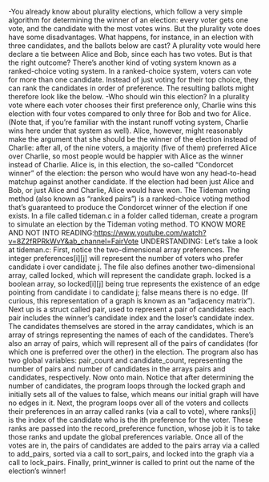 -You already know about plurality elections, which follow a very simple algorithm for determining the winner of an election: every voter gets one vote, and the candidate with the most votes wins. But the plurality vote does have some disadvantages. What happens, for instance, in an election with three candidates, and the ballots below are cast? A plurality vote would here declare a tie between Alice and Bob, since each has two votes. But is that the right outcome? There’s another kind of voting system known as a ranked-choice voting system. In a ranked-choice system, voters can vote for more than one candidate. Instead of just voting for their top choice, they can rank the candidates in order of preference. The resulting ballots might therefore look like the below. -Who should win this election? In a plurality vote where each voter chooses their first preference only, Charlie wins this election with four votes compared to only three for Bob and two for Alice. (Note that, if you’re familiar with the instant runoff voting system, Charlie wins here under that system as well). Alice, however, might reasonably make the argument that she should be the winner of the election instead of Charlie: after all, of the nine voters, a majority (five of them) preferred Alice over Charlie, so most people would be happier with Alice as the winner instead of Charlie. Alice is, in this election, the so-called “Condorcet winner” of the election: the person who would have won any head-to-head matchup against another candidate. If the election had been just Alice and Bob, or just Alice and Charlie, Alice would have won. The Tideman voting method (also known as “ranked pairs”) is a ranked-choice voting method that’s guaranteed to produce the Condorcet winner of the election if one exists. In a file called tideman.c in a folder called tideman, create a program to simulate an election by the Tideman voting method. TO KNOW MORE AND NOT INTO READING:https://www.youtube.com/watch?v=8Z2fRPRkWvY&ab_channel=FairVote UNDERSTANDING: Let’s take a look at tideman.c: First, notice the two-dimensional array preferences. The integer preferences[i][j] will represent the number of voters who prefer candidate i over candidate j. The file also defines another two-dimensional array, called locked, which will represent the candidate graph. locked is a boolean array, so locked[i][j] being true represents the existence of an edge pointing from candidate i to candidate j; false means there is no edge. (If curious, this representation of a graph is known as an “adjacency matrix”). Next up is a struct called pair, used to represent a pair of candidates: each pair includes the winner’s candidate index and the loser’s candidate index. The candidates themselves are stored in the array candidates, which is an array of strings representing the names of each of the candidates. There’s also an array of pairs, which will represent all of the pairs of candidates (for which one is preferred over the other) in the election. The program also has two global variables: pair_count and candidate_count, representing the number of pairs and number of candidates in the arrays pairs and candidates, respectively. Now onto main. Notice that after determining the number of candidates, the program loops through the locked graph and initially sets all of the values to false, which means our initial graph will have no edges in it. Next, the program loops over all of the voters and collects their preferences in an array called ranks (via a call to vote), where ranks[i] is the index of the candidate who is the ith preference for the voter. These ranks are passed into the record_preference function, whose job it is to take those ranks and update the global preferences variable. Once all of the votes are in, the pairs of candidates are added to the pairs array via a called to add_pairs, sorted via a call to sort_pairs, and locked into the graph via a call to lock_pairs. Finally, print_winner is called to print out the name of the election’s winner!
